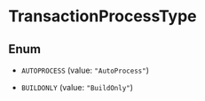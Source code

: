 

# TransactionProcessType

## Enum


* `AUTOPROCESS` (value: `"AutoProcess"`)

* `BUILDONLY` (value: `"BuildOnly"`)



